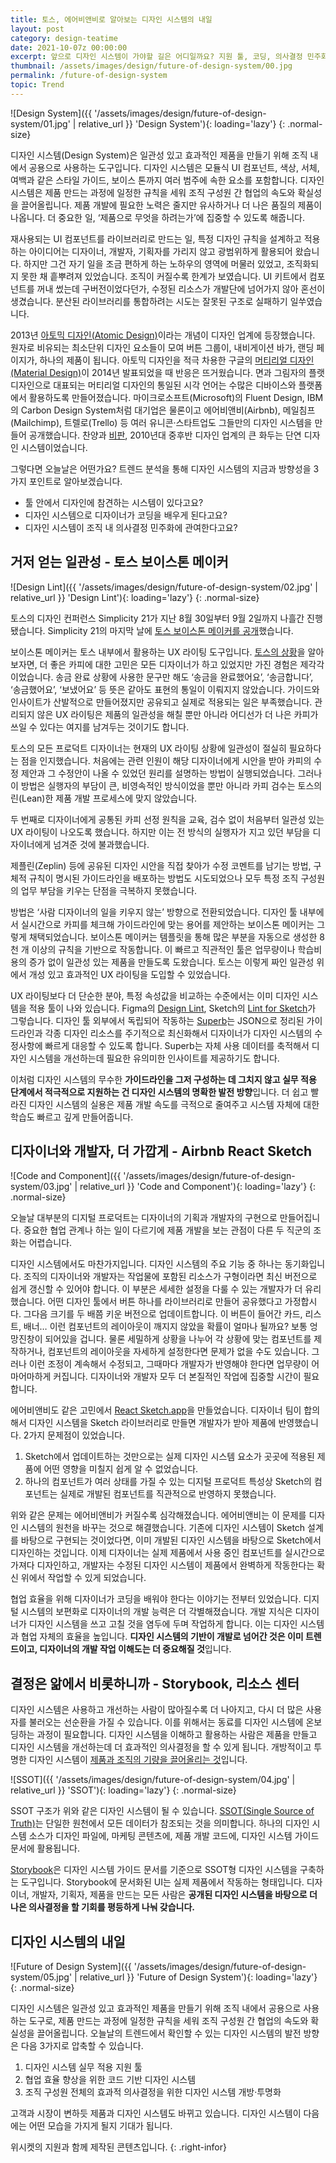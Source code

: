 ```yaml
---
title: 토스, 에어비앤비로 알아보는 디자인 시스템의 내일
layout: post
category: design-teatime
date: 2021-10-07z 00:00:00
excerpt: 앞으로 디자인 시스템이 가야할 길은 어디일까요? 지원 툴, 코딩, 의사결정 민주화... 트렌드 분석을 통해 얻은 3가지 방향성을 설명하겠습니다.
thumbnail: /assets/images/design/future-of-design-system/00.jpg
permalink: /future-of-design-system
topic: Trend
---
```


![Design System]({{ '/assets/images/design/future-of-design-system/01.jpg' | relative_url }} 'Design System'){: loading='lazy'}
{: .normal-size}

디자인 시스템(Design System)은 일관성 있고 효과적인 제품을 만들기 위해 조직 내에서 공용으로 사용하는 도구입니다. 디자인 시스템은 모듈식 UI 컴포넌트, 색상, 서체, 여백과 같은 스타일 가이드, 보이스 톤까지 여러 범주에 속한 요소를 포함합니다. 디자인 시스템은 제품 만드는 과정에 일정한 규칙을 세워 조직 구성원 간 협업의 속도와 확실성을 끌어올립니다. 제품 개발에 필요한 노력은 줄지만 유사하거나 더 나은 품질의 제품이 나옵니다. 더 중요한 일, ‘제품으로 무엇을 하려는가’에 집중할 수 있도록 해줍니다.

재사용되는 UI 컴포넌트를 라이브러리로 만드는 일, 특정 디자인 규칙을 설계하고 적용하는 아이디어는 디자이너, 개발자, 기획자를 가리지 않고 광범위하게 활용되어 왔습니다. 하지만 그건 자기 일을 조금 편하게 하는 노하우의 영역에 머물러 있었고, 조직화되지 못한 채 흩뿌려져 있었습니다. 조직이 커질수록 한계가 보였습니다. UI 키트에서 컴포넌트를 꺼내 썼는데 구버전이었다던가, 수정된 리소스가 개발단에 넘어가지 않아 혼선이 생겼습니다. 분산된 라이브러리를 통합하려는 시도는 잘못된 구조로 실패하기 일쑤였습니다.

2013년 <a title='Brad Frost, 2013 - Atomic Design' href='https://bradfrost.com/blog/post/atomic-web-design?refer=mag_epmat' target='_blank' rel='noopener'>아토믹 디자인(Atomic Design)</a>이라는 개념이 디자인 업계에 등장했습니다. 원자로 비유되는 최소단위 디자인 요소들이 모여 버튼 그룹이, 내비게이션 바가, 랜딩 페이지가, 하나의 제품이 됩니다. 아토믹 디자인을 적극 차용한 구글의 <a title='Racheal Hooks, 2021 - The Evolution of Material Design' href='https://1brand.design/blog/the-evolution-of-material-design?refer=mag_epmat' target='_blank' rel='noopener'>머티리얼 디자인(Material Design)</a>이 2014년 발표되었을 때 반응은 뜨거웠습니다. 면과 그림자의 플랫 디자인으로 대표되는 머티리얼 디자인의 통일된 시각 언어는 수많은 디바이스와 플랫폼에서 활용하도록 만들어졌습니다. 마이크로소프트(Microsoft)의 Fluent Design, IBM의 Carbon Design System처럼 대기업은 물론이고 에어비앤비(Airbnb), 메일침프(Mailchimp), 트렐로(Trello) 등 여러 유니콘·스타트업도 그들만의 디자인 시스템을 만들어 공개했습니다. 찬양과 <a title='Pascal Barry, 2020 - Design System Are Bullsh*t' href='https://uxplanet.org/design-systems-are-bullsh-t-7ecdb795cc62?refer=mag_epmat' target='_blank' rel='noopener'>비판</a>, 2010년대 중후반 디자인 업계의 큰 화두는 단연 디자인 시스템이었습니다.

그렇다면 오늘날은 어떤가요? 트렌드 분석을 통해 디자인 시스템의 지금과 방향성을 3가지 포인트로 알아보겠습니다.

- 툴 안에서 디자인에 참견하는 시스템이 있다고요?
- 디자인 시스템으로 디자이너가 코딩을 배우게 된다고요?
- 디자인 시스템이 조직 내 의사결정 민주화에 관여한다고요?

## 거저 얻는 일관성 - 토스 보이스톤 메이커

![Design Lint]({{ '/assets/images/design/future-of-design-system/02.jpg' | relative_url }} 'Design Lint'){: loading='lazy'}
{: .normal-size}

토스의 디자인 컨퍼런스 Simplicity 21가 지난 8월 30일부터 9월 2일까지 나흘간 진행됐습니다. Simplicity 21의 마지막 날에 <a title='Simplicity 21 - 어느 날 토스가 말을 걸기 시작했다.' href='https://toss.im/simplicity-21/sessions/4-3' target='_blank' rel='noopener'>토스 보이스톤 메이커를 공개</a>했습니다.

보이스톤 메이커는 토스 내부에서 활용하는 UX 라이팅 도구입니다. <a title='김강령(Toss), 2021 - 토스가 보이스톤 메이커를 만들게 된 배경' href='https://brunch.co.kr/@thinkaboutlove/396?refer=mag_epmat' target='_blank' rel='noopener'>토스의 상황</a>을 알아보자면, 더 좋은 카피에 대한 고민은 모든 디자이너가 하고 있었지만 가진 경험은 제각각이었습니다. 송금 완료 상황에 사용한 문구만 해도 ‘송금을 완료했어요’, ‘송금합니다’, ‘송금했어요’, ‘보냈어요’ 등 뜻은 같아도 표현의 통일이 이뤄지지 않았습니다. 가이드와 인사이트가 산발적으로 만들어졌지만 공유되고 실제로 적용되는 일은 부족했습니다. 관리되지 않은 UX 라이팅은 제품의 일관성을 해칠 뿐만 아니라 어디선가 더 나은 카피가 쓰일 수 있다는 여지를 남겨두는 것이기도 합니다.

토스의 모든 프로덕트 디자이너는 현재의 UX 라이팅 상황에 일관성이 절실히 필요하다는 점을 인지했습니다. 처음에는 관련 인원이 해당 디자이너에게 시안을 받아 카피의 수정 제안과 그 수정안이 나올 수 있었던 원리를 설명하는 방법이 실행되었습니다. 그러나 이 방법은 실행자의 부담이 큰, 비영속적인 방식이었을 뿐만 아니라 카피 검수는 토스의 린(Lean)한 제품 개발 프로세스에 맞지 않았습니다.

두 번째로 디자이너에게 공통된 카피 선정 원칙을 교육, 검수 없이 처음부터 일관성 있는 UX 라이팅이 나오도록 했습니다. 하지만 이는 전 방식의 실행자가 지고 있던 부담을 디자이너에게 넘겨준 것에 불과했습니다.

제플린(Zeplin) 등에 공유된 디자인 시안을 직접 찾아가 수정 코멘트를 남기는 방법, 구체적 규칙이 명시된 가이드라인을 배포하는 방법도 시도되었으나 모두 특정 조직 구성원의 업무 부담을 키우는 단점을 극복하지 못했습니다.

방법은 ‘사람 디자이너의 일을 키우지 않는’ 방향으로 전환되었습니다. 디자인 툴 내부에서 실시간으로 카피를 체크해 가이드라인에 맞는 용어를 제안하는 보이스톤 메이커는 그렇게 채택되었습니다. 보이스톤 메이커는 템플릿을 통해 많은 부분을 자동으로 생성한 8천 개 이상의 규칙을 기반으로 작동합니다. 이 빠르고 직관적인 툴은 업무량이나 학습비용의 증가 없이 일관성 있는 제품을 만들도록 도왔습니다. 토스는 이렇게 짜인 일관성 위에서 개성 있고 효과적인 UX 라이팅을 도입할 수 있었습니다.

UX 라이팅보다 더 단순한 분야, 특정 속성값을 비교하는 수준에서는 이미 디자인 시스템을 적용 툴이 나와 있습니다. Figma의 <a title='Figma - Design Lint' href='https://www.figma.com/community/plugin/801195587640428208/Design-Lint' target='_blank' rel='noopener'>Design Lint</a>, Sketch의 <a title='Saransh Solanki, 2019 - Validate your designs against your defined design guidelines, within seconds' href='https://uxdesign.cc/sketch-lint-2f292ef87084?refer=mag_epmat' target='_blank' rel='noopener'>Lint for Sketch</a>가 그렇습니다. 디자인 툴 외부에서 독립되어 작동하는 <a title='Tanner Christensen, 2020 - What design system tools will look like in the future' href='https://tannerchristensen.com/blog/2020/4/9/what-design-system-tools-will-look-like?refer=mag_epmat' target='_blank' rel='noopener'>Superb</a>는 JSON으로 정리된 가이드라인과 각종 디자인 리소스를 주기적으로 최신화해서 디자이너가 디자인 시스템의 수정사항에 빠르게 대응할 수 있도록 합니다. Superb는 자체 사용 데이터를 축적해서 디자인 시스템을 개선하는데 필요한 유의미한 인사이트를 제공하기도 합니다.

이처럼 디자인 시스템의 무수한 **가이드라인을 그저 구성하는 데 그치지 않고 실무 적용 단계에서 적극적으로 지원하는 건 디자인 시스템의 명확한 발전 방향**입니다. 더 쉽고 빨라진 디자인 시스템의 실용은 제품 개발 속도를 극적으로 줄여주고 시스템 자체에 대한 학습도 빠르고 깊게 만들어줍니다.

## 디자이너와 개발자, 더 가깝게 - Airbnb React Sketch

![Code and Component]({{ '/assets/images/design/future-of-design-system/03.jpg' | relative_url }} 'Code and Component'){: loading='lazy'}
{: .normal-size}

오늘날 대부분의 디지털 프로덕트는 디자이너의 기획과 개발자의 구현으로 만들어집니다. 중요한 협업 관계나 하는 일이 다르기에 제품 개발을 보는 관점이 다른 두 직군의 조화는 어렵습니다.

디자인 시스템에서도 마찬가지입니다. 디자인 시스템의 주요 기능 중 하나는 동기화입니다. 조직의 디자이너와 개발자는 작업물에 포함된 리소스가 구형이라면 최신 버전으로 쉽게 갱신할 수 있어야 합니다. 이 부분은 세세한 설정을 다룰 수 있는 개발자가 더 유리했습니다. 어떤 디자인 툴에서 버튼 하나를 라이브러리로 만들어 공유했다고 가정합시다. 그다음 크기를 두 배쯤 키운 버전으로 업데이트합니다. 이 버튼이 들어간 카드, 리스트, 배너… 이런 컴포넌트의 레이아웃이 깨지지 않았을 확률이 얼마나 될까요? 보통 엉망진창이 되어있을 겁니다. 물론 세밀하게 상황을 나누어 각 상황에 맞는 컴포넌트를 제작하거나, 컴포넌트의 레이아웃을 자세하게 설정한다면 문제가 없을 수도 있습니다. 그러나 이런 조정이 계속해서 수정되고, 그때마다 개발자가 반영해야 한다면 업무량이 어마어마하게 커집니다. 디자이너와 개발자 모두 더 본질적인 작업에 집중할 시간이 필요합니다.

에어비앤비도 같은 고민에서 <a title='Jon Gold(Airbnb) - Painting with Code : Introducing our new open source library React Sketch.app' href='https://airbnb.design/painting-with-code?refer=mag_epmat' target='_blank' rel='noopener'>React Sketch.app</a>을 만들었습니다. 디자이너 팀이 합의해서 디자인 시스템을 Sketch 라이브러리로 만들면 개발자가 받아 제품에 반영했습니다. 2가지 문제점이 있었습니다.

1. Sketch에서 업데이트하는 것만으로는 실제 디자인 시스템 요소가 곳곳에 적용된 제품에 어떤 영향을 미칠지 쉽게 알 수 없었습니다.
2. 하나의 컴포넌트가 여러 상태를 가질 수 있는 디지털 프로덕트 특성상 Sketch의 컴포넌트는 실제로 개발된 컴포넌트를 직관적으로 반영하지 못했습니다.

위와 같은 문제는 에어비앤비가 커질수록 심각해졌습니다. 에어비앤비는 이 문제를 디자인 시스템의 원천을 바꾸는 것으로 해결했습니다. 기존에 디자인 시스템이 Sketch 설계를 바탕으로 구현되는 것이었다면, 이미 개발된 디자인 시스템을 바탕으로 Sketch에서 디자인하는 것입니다. 이제 디자이너는 실제 제품에서 사용 중인 컴포넌트를 실시간으로 가져다 디자인하고, 개발자는 수정된 디자인 시스템이 제품에서 완벽하게 작동한다는 확신 위에서 작업할 수 있게 되었습니다.

협업 효율을 위해 디자이너가 코딩을 배워야 한다는 이야기는 전부터 있었습니다. 디지털 시스템의 보편화로 디자이너의 개발 능력은 더 각별해졌습니다. 개발 지식은 디자이너가 디자인 시스템을 쓰고 고칠 것을 염두에 두며 작업하게 합니다. 이는 디자인 시스템과 협업 자체의 효율을 높입니다. **디자인 시스템의 기반이 개발로 넘어간 것은 이미 트렌드이고, 디자이너의 개발 작업 이해도는 더 중요해질 것**입니다.

## 결정은 앎에서 비롯하니까 - Storybook, 리소스 센터

디자인 시스템은 사용하고 개선하는 사람이 많아질수록 더 나아지고, 다시 더 많은 사용자를 불러오는 선순환을 가질 수 있습니다. 이를 위해서는 동료를 디자인 시스템에 온보딩하는 과정이 필요합니다. 디자인 시스템을 이해하고 활용하는 사람은 제품을 만들고 디자인 시스템을 개선하는데 더 효과적인 의사결정을 할 수 있게 됩니다. 개방적이고 투명한 디자인 시스템이 <a title='Jalita Aspelin(Columbia Road), 2018 - The future of design systems' href='https://www.columbiaroad.com/blog/the-future-of-design-systems?refer=mag_epmat' target='_blank' rel='noopener'>제품과 조직의 기량을 끌어올리는 것</a>입니다.

![SSOT]({{ '/assets/images/design/future-of-design-system/04.jpg' | relative_url }} 'SSOT'){: loading='lazy'}
{: .normal-size}

SSOT 구조가 위와 같은 디자인 시스템이 될 수 있습니다. <a title='Wikipedia - Single source of truth' href='https://en.wikipedia.org/wiki/Single_source_of_truth' target='_blank' rel='noopener'>SSOT(Single Source of Truth)</a>는 단일한 원천에서 모든 데이터가 참조되는 것을 의미합니다. 하나의 디자인 시스템 소스가 디자인 파일에, 마케팅 콘텐츠에, 제품 개발 코드에, 디자인 시스템 가이드 문서에 활용됩니다.


<a title='Storybook: UI component explorer for frontend developers' href='https://storybook.js.org?refer=mag_epmat' target='_blank' rel='noopener'>Storybook</a>은 디자인 시스템 가이드 문서를 기준으로 SSOT형 디자인 시스템을 구축하는 도구입니다. Storybook에 문서화된 UI는 실제 제품에서 작동하는 형태입니다. 디자이너, 개발자, 기획자, 제품을 만드는 모든 사람은 **공개된 디자인 시스템을 바탕으로 더 나은 의사결정을 할 기회를 평등하게 나눠 갖습니다.**

## 디자인 시스템의 내일

![Future of Design System]({{ '/assets/images/design/future-of-design-system/05.jpg' | relative_url }} 'Future of Design System'){: loading='lazy'}
{: .normal-size}

디자인 시스템은 일관성 있고 효과적인 제품을 만들기 위해 조직 내에서 공용으로 사용하는 도구로, 제품 만드는 과정에 일정한 규칙을 세워 조직 구성원 간 협업의 속도와 확실성을 끌어올립니다. 오늘날의 트렌드에서 확인할 수 있는 디자인 시스템의 발전 방향은 다음 3가지로 압축할 수 있습니다.

1. 디자인 시스템 실무 적용 지원 툴
2. 협업 효율 향상을 위한 코드 기반 디자인 시스템
3. 조직 구성원 전체의 효과적 의사결정을 위한 디자인 시스템 개방·투명화

고객과 시장이 변하듯 제품과 디자인 시스템도 바뀌고 있습니다. 디자인 시스템이 다음에는 어떤 모습을 가지게 될지 기대가 됩니다.

위시켓의 지원과 함께 제작된 콘텐츠입니다.
{: .right-infor}